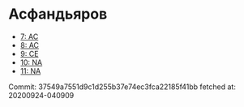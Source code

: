 # Асфандьяров
- [7: AC](7.md)
- [8: AC](8.md)
- [9: CE](9.md)
- [10: NA](10.md)
- [11: NA](11.md)

Commit: 37549a7551d9c1d255b37e74ec3fca22185f41bb
 fetched at: 20200924-040909
